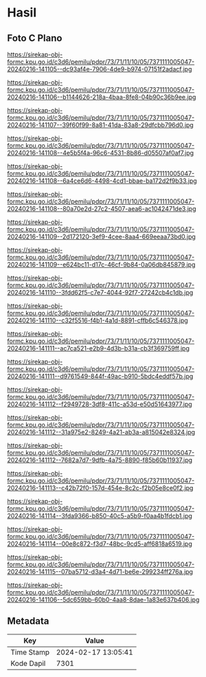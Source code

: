 # Hasil

## Foto C Plano

https://sirekap-obj-formc.kpu.go.id/c3d6/pemilu/pdpr/73/71/11/10/05/7371111005047-20240216-141105--dc93af4e-7906-4de9-b974-07151f2adacf.jpg

https://sirekap-obj-formc.kpu.go.id/c3d6/pemilu/pdpr/73/71/11/10/05/7371111005047-20240216-141106--b1144626-218a-4baa-8fe8-04b90c36b9ee.jpg

https://sirekap-obj-formc.kpu.go.id/c3d6/pemilu/pdpr/73/71/11/10/05/7371111005047-20240216-141107--39f60f99-8a81-41da-83a8-29dfcbb796d0.jpg

https://sirekap-obj-formc.kpu.go.id/c3d6/pemilu/pdpr/73/71/11/10/05/7371111005047-20240216-141108--4e5b5f4a-96c6-4531-8b86-d05507af0af7.jpg

https://sirekap-obj-formc.kpu.go.id/c3d6/pemilu/pdpr/73/71/11/10/05/7371111005047-20240216-141108--6a4ce6d6-4498-4cd1-bbae-ba172d2f9b33.jpg

https://sirekap-obj-formc.kpu.go.id/c3d6/pemilu/pdpr/73/71/11/10/05/7371111005047-20240216-141108--80a70e2d-27c2-4507-aea6-ac1042471de3.jpg

https://sirekap-obj-formc.kpu.go.id/c3d6/pemilu/pdpr/73/71/11/10/05/7371111005047-20240216-141109--2d172120-3ef9-4cee-8aa4-669eeaa73bd0.jpg

https://sirekap-obj-formc.kpu.go.id/c3d6/pemilu/pdpr/73/71/11/10/05/7371111005047-20240216-141109--e624bc11-d17c-46cf-9b84-0a06db845879.jpg

https://sirekap-obj-formc.kpu.go.id/c3d6/pemilu/pdpr/73/71/11/10/05/7371111005047-20240216-141110--3fdd62f5-c7e7-4044-92f7-27242cb4c1db.jpg

https://sirekap-obj-formc.kpu.go.id/c3d6/pemilu/pdpr/73/71/11/10/05/7371111005047-20240216-141110--c32f5516-f4b1-4a1d-8891-cffb6c546378.jpg

https://sirekap-obj-formc.kpu.go.id/c3d6/pemilu/pdpr/73/71/11/10/05/7371111005047-20240216-141111--ac7ca521-e2b9-4d3b-b31a-cb3f369759ff.jpg

https://sirekap-obj-formc.kpu.go.id/c3d6/pemilu/pdpr/73/71/11/10/05/7371111005047-20240216-141111--d9761549-844f-49ac-b910-5bdc4eddf57b.jpg

https://sirekap-obj-formc.kpu.go.id/c3d6/pemilu/pdpr/73/71/11/10/05/7371111005047-20240216-141112--f2949728-3df8-411c-a53d-e50d51643977.jpg

https://sirekap-obj-formc.kpu.go.id/c3d6/pemilu/pdpr/73/71/11/10/05/7371111005047-20240216-141112--31a975e2-8249-4a21-ab3a-a815042e8324.jpg

https://sirekap-obj-formc.kpu.go.id/c3d6/pemilu/pdpr/73/71/11/10/05/7371111005047-20240216-141112--7682a7d7-9dfb-4a75-8890-f85b60b11937.jpg

https://sirekap-obj-formc.kpu.go.id/c3d6/pemilu/pdpr/73/71/11/10/05/7371111005047-20240216-141113--c42b72f0-157d-454e-8c2c-f2b05e8ce0f2.jpg

https://sirekap-obj-formc.kpu.go.id/c3d6/pemilu/pdpr/73/71/11/10/05/7371111005047-20240216-141114--3fda9366-b850-40c5-a5b9-f0aa4b1fdcb1.jpg

https://sirekap-obj-formc.kpu.go.id/c3d6/pemilu/pdpr/73/71/11/10/05/7371111005047-20240216-141114--00e8c872-f3d7-48bc-9cd5-aff6818a6519.jpg

https://sirekap-obj-formc.kpu.go.id/c3d6/pemilu/pdpr/73/71/11/10/05/7371111005047-20240216-141115--07ba5712-d3a4-4d71-be6e-299234ff276a.jpg

https://sirekap-obj-formc.kpu.go.id/c3d6/pemilu/pdpr/73/71/11/10/05/7371111005047-20240216-141106--5dc659bb-60b0-4aa8-8dae-1a83e637b406.jpg


## Metadata

| Key        | Value               |
| ---------- | ------------------- |
| Time Stamp | 2024-02-17 13:05:41 |
| Kode Dapil | 7301                |



